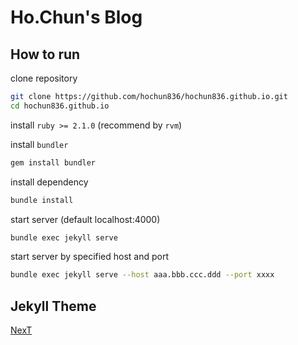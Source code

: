 # Ho.Chun's Blog

## How to run

clone repository

```sh
git clone https://github.com/hochun836/hochun836.github.io.git
cd hochun836.github.io
```

install `ruby >= 2.1.0` (recommend by `rvm`)

install `bundler`

```sh
gem install bundler
```

install dependency

```sh
bundle install
```

start server (default localhost:4000)

```sh
bundle exec jekyll serve
```

start server by specified host and port

```sh
bundle exec jekyll serve --host aaa.bbb.ccc.ddd --port xxxx
```

## Jekyll Theme

[NexT](http://theme-next.simpleyyt.com)

